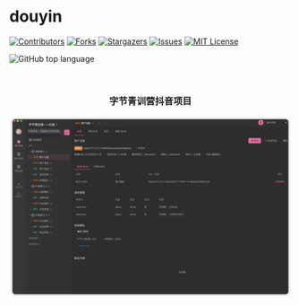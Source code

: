 # douyin

<!-- PROJECT SHIELDS -->

[![Contributors][contributors-shield]][contributors-url]
[![Forks][forks-shield]][forks-url]
[![Stargazers][stars-shield]][stars-url]
[![Issues][issues-shield]][issues-url]
[![MIT License][license-shield]][license-url]

![GitHub top language](https://img.shields.io/github/languages/top/hakusai22/douyin?style=for-the-badge)

<!-- PROJECT LOGO -->
<br />


<h3 align="center">字节青训营抖音项目</h3>

<!-- links -->
[your-project-path]:hakusai22/douyin
[contributors-shield]: https://img.shields.io/github/contributors/hakusai22/douyin.svg?style=flat-square
[contributors-url]: https://github.com/hakusai22/douyin/graphs/contributors
[forks-shield]: https://img.shields.io/github/forks/hakusai22/douyin.svg?style=flat-square
[forks-url]: https://github.com/hakusai22/douyin/network/members
[stars-shield]: https://img.shields.io/github/stars/hakusai22/douyin.svg?style=flat-square
[stars-url]: https://github.com/hakusai22/douyin/stargazers
[issues-shield]: https://img.shields.io/github/issues/hakusai22/douyin.svg?style=flat-square
[issues-url]: https://img.shields.io/github/issues/hakusai22/douyin.svg
[license-shield]: https://img.shields.io/github/license/hakusai22/douyin.svg?style=flat-square
[license-url]: https://github.com/hakusai22/douyin/blob/master/LICENSE
[linkedin-shield]: https://img.shields.io/badge/-LinkedIn-black.svg?style=flat-square&logo=linkedin&colorB=555
[linkedin-url]: https://linkedin.com/in/xxxx

![img.png](image/img1.png)
